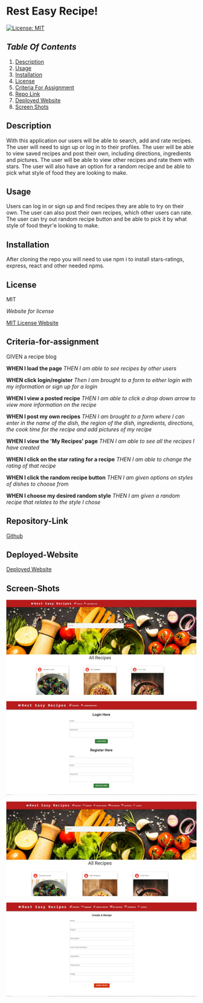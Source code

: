 # Rest Easy Recipe!

[![License: MIT](https://img.shields.io/badge/License-MIT-yellow.svg)](https://opensource.org/licenses/MIT)

## _Table Of Contents_

1. [Description](#description)
2. [Usage](#usage)
3. [Installation](#installation)
4. [License](#license)
5. [Criteria For Assignment](#criteria-for-assignment)
6. [Repo Link](#repository-link)
7. [Deployed Website](#deployed-website)
8. [Screen Shots](#screen-shots)

## Description

With this application our users will be able to search, add and rate recipes. The user will need to sign up or log in to their profiles. The user will be able to view saved recipes and post their own, including directions, ingredients and pictures. The user will be able to view other recipes and rate them with stars. The user will also have an option for a random recipe and be able to pick what style of food they are looking to make.

## Usage

Users can log in or sign up and find recipes they are able to try on their own. The user can also post their own recipes, which other users can rate. The user can try out random recipe button and be able to pick it by what style of food theyr'e looking to make.

## Installation

After cloning the repo you will need to use npm i to install stars-ratings, express, react and other needed npms.

## License

MIT

_Website for license_

[MIT License Website](https://mit-license.org/)

## Criteria-for-assignment

GIVEN a recipe blog

**WHEN I load the page**
*THEN I am able to see recipes by other users*

**WHEN click login/register**
*Then I am brought to a form to either login with my information or sign up for a login*

**WHEN I view a posted recipe**
*THEN I am able to click a drop down arrow to view more information on the recipe*

**WHEN I post my own recipes**
*THEN I am brought to a form where I can enter in the name of the dish, the region of the dish, ingredients, directions, the cook time for the recipe and add pictures of my recipe*

**WHEN I view the 'My Recipes' page**
*THEN I am able to see all the recipes I have created*

**WHEN I click on the star rating for a recipe**
*THEN I am able to change the rating of that recipe*

**WHEN I click the random recipe button**
*THEN I am given options on styles of dishes to choose from*

**WHEN I choose my desired random style**
*THEN I am given a random recipe that relates to the style I chose*

## Repository-Link

[Github](https://github.com/PintoDrop/resteasyrecipe)

## Deployed-Website

[Deployed Website]()

## Screen-Shots

![Home Page](./client/src/Images/homepage.JPG)

![Login/Register](./client/src/Images/login-signup.JPG)

![Home Page Logged in](./client/src/Images/homepage-login.JPG)

![Create Recipe](./client/src/Images/create.JPG)